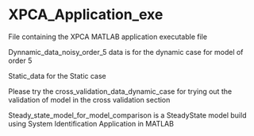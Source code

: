 # XPCA_Application_exe
File containing the XPCA MATLAB application executable file

Dynnamic_data_noisy_order_5 data is for the dynamic case for model of order 5

Static_data for the Static case

Please try the cross_validation_data_dynamic_case for trying out the validation of model in the cross validation section

Steady_state_model_for_model_comparison is a SteadyState model build using System Identification Application in MATLAB
